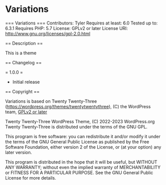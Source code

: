 # Variations

=== Variations ===
Contributors: Tyler
Requires at least: 6.0
Tested up to: 6.3.1
Requires PHP: 5.7
License: GPLv2 or later
License URI: http://www.gnu.org/licenses/gpl-2.0.html

== Description ==

This is a theme

== Changelog ==

= 1.0.0 =
* Initial release

== Copyright ==

Variations is based on Twenty Twenty-Three (https://wordpress.org/themes/twentytwentythree), (C) the WordPress team, [GPLv2 or later](http://www.gnu.org/licenses/gpl-2.0.html)

Twenty Twenty-Three WordPress Theme, (C) 2022-2023 WordPress.org
Twenty Twenty-Three is distributed under the terms of the GNU GPL.

This program is free software: you can redistribute it and/or modify
it under the terms of the GNU General Public License as published by
the Free Software Foundation, either version 2 of the License, or
(at your option) any later version.

This program is distributed in the hope that it will be useful,
but WITHOUT ANY WARRANTY; without even the implied warranty of
MERCHANTABILITY or FITNESS FOR A PARTICULAR PURPOSE. See the
GNU General Public License for more details.
